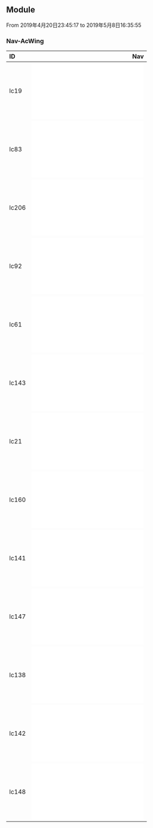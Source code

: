 ## Module
From 2019年4月20日23:45:17 to 2019年5月8日16:35:55

### Nav-AcWing
| ID    |                                Nav                                           |
| :-----| ----------------------------------------------------------------------------:|
| lc19  | ![removeNthFromEnd](1/removeNthFromEnd.md)                                   |
| lc83  | ![deleteDuplicates](2/deleteDuplicates.md)                                   |
| lc206 | ![reverseList](3/reverseList.md)                                             |
| lc92  | ![reverseBetween](4/reverseBetween.md)                                       |
| lc61  | ![rotateRight](5/rotateRight.md)                                             |
| lc143 | ![reorderList](6/reorderList.md)                                             |
| lc21  | ![mergeTwoLists](7/mergeTwoLists.md)                                         |
| lc160 | ![getIntersectionNode](8/getIntersectionNode.md)                             |
| lc141 | ![hasCycle](9/hasCycle.md)                                                   |
| lc147 | ![insertionSortList](10/insertionSortList.md)                                |
| lc138 | ![copyRandomList](11/copyRandomList.md)                                      |
| lc142 | ![detectCycle](12/detectCycle.md)                                            |
| lc148 | ![sortList](13/sortList.md)                                                  |













